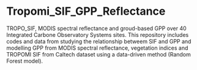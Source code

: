 # Tropomi_SIF_GPP_Reflectance
TROPO_SIF, MODIS spectral reflectance and groud-based GPP  over 40 Integrated Carbone Observatory Systems sites.
This repository includes codes and data from studying the relationship betweem SIF and GPP and modelling GPP from MODIS spectral reflectance, 
vegetation indices and TROPOMI SIF from Caltech dataset using a data-driven method (Random Forest model).
